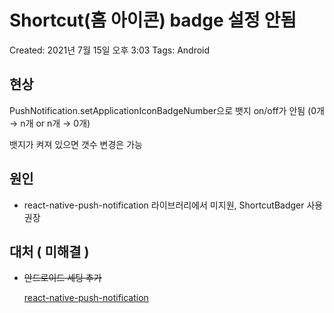 # Shortcut(홈 아이콘) badge 설정 안됨

Created: 2021년 7월 15일 오후 3:03
Tags: Android

## 현상

PushNotification.setApplicationIconBadgeNumber으로 뱃지 on/off가 안됨 (0개 → n개 or n개 → 0개)

뱃지가 켜져 있으면 갯수 변경은 가능

## 원인

- react-native-push-notification 라이브러리에서 미지원, ShortcutBadger 사용 권장

## 대처 ( 미해결 )

- ~~안드로이드 세팅 추가~~

    [react-native-push-notification](https://nicedoc.io/zo0r/react-native-push-notification#user-content-get-the-initial-notification)